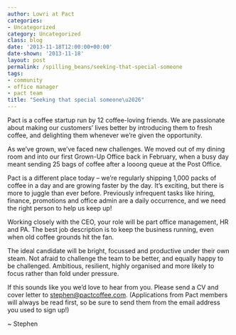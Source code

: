 ```yaml
---
author: Lowri at Pact
categories:
- Uncategorized
category: Uncategorized
class: blog
date: '2013-11-18T12:00:00+00:00'
date-shown: '2013-11-18'
layout: post
permalink: /spilling_beans/seeking-that-special-someone
tags:
- community
- office manager
- pact team
title: "Seeking that special someone\u2026"
---
```


Pact is a coffee startup run by 12 coffee-loving friends. We are passionate
about making our customers’ lives better by introducing them to fresh coffee,
and delighting them whenever we’re given the opportunity.

As we’ve grown, we’ve faced new challenges. We moved out of my dining room and
into our first Grown-Up Office back in February, when a busy day meant sending
25 bags of coffee after a looong queue at the Post Office.

Pact is a different place today – we’re regularly shipping 1,000 packs of
coffee in a day and are growing faster by the day. It’s exciting, but there is
more to juggle than ever before. Previously infrequent tasks like hiring,
finance, promotions and office admin are a daily occurrence, and we need the
right person to help us keep up!

Working closely with the CEO, your role will be part office management, HR and
PA. The best job description is to keep the business running, even when old
coffee grounds hit the fan.

The ideal candidate will be bright, focussed and productive under their own
steam. Not afraid to challenge the team to be better, and equally happy to be
challenged. Ambitious, resilient, highly organised and more likely to focus
rather than fold under pressure.

If this sounds like you we’d love to hear from you. Please send a CV and cover
letter to [stephen@pactcoffee.com](mailto:stephen@pactcoffee.com).
(Applications from Pact members will always be read first, so be sure to send
them from the email address you used to sign up!)

~ Stephen